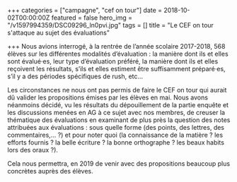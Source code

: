 +++
categories = ["campagne", "cef on tour"]
date = 2018-10-02T00:00:00Z
featured = false
hero_img = "/v1597994359/DSC09296_ln0pvi.jpg"
tags = []
title = "Le CEF on tour s'attaque au sujet des évaluations"

+++
Nous avions interrogé, à la rentrée de l’année scolaire 2017-2018, 568 élèves sur les différentes modalités d’évaluation : la manière dont ils et elles sont évalué·es, leur type d’évaluation préféré, la manière dont ils et elles reçoivent les résultats, s’ils et elles estiment être suffisamment préparé·es, s’il y a des périodes spécifiques de rush, etc…

Les circonstances ne nous ont pas permis de faire le CEF on tour qui aurait dû valider les propositions émises par les élèves en mai. Nous avons néanmoins décidé, vu les résultats du dépouillement de la partie enquête et les discussions menées en AG à ce sujet avec nos membres, de creuser la thématique des évaluations en examinant de plus près la question des notes attribuées aux évaluations : sous quelle forme (des points, des lettres, des commentaires,… ?) et pour noter quoi (la connaissance de la matière ? les efforts fournis ? la belle écriture ? la bonne orthographe ? les beaux habits lors des oraux ?).

Cela nous permettra, en 2019 de venir avec des propositions beaucoup plus concrètes auprès des élèves.